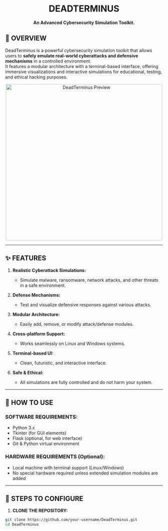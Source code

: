 <h1 align="center">DEADTERMINUS</h1>
<p align="center">
  <b>An Advanced Cybersecurity Simulation Toolkit.</b>
</p>

## 🌟 OVERVIEW
DeadTerminus is a powerful cybersecurity simulation toolkit that allows users to **safely emulate real-world cyberattacks and defensive mechanisms** in a controlled environment.  
It features a modular architecture with a terminal-based interface, offering immersive visualizations and interactive simulations for educational, testing, and ethical hacking purposes.

<p align="center">
  <img src="https://github.com/user-attachments/assets/your_image_here.png" alt="DeadTerminus Preview" width="500">
</p>

--------------------------------------------
## ✨ FEATURES
1. **Realistic Cyberattack Simulations:**  
   - Simulate malware, ransomware, network attacks, and other threats in a safe environment.

2. **Defense Mechanisms:**  
   - Test and visualize defensive responses against various attacks.

3. **Modular Architecture:**  
   - Easily add, remove, or modify attack/defense modules.

4. **Cross-platform Support:**  
   - Works seamlessly on Linux and Windows systems.

5. **Terminal-based UI:**  
   - Clean, futuristic, and interactive interface.

6. **Safe & Ethical:**  
   - All simulations are fully controlled and do not harm your system.

------------------------------------------------------------
## 🚀 HOW TO USE

### SOFTWARE REQUIREMENTS:
- Python 3.x
- Tkinter (for GUI elements)
- Flask (optional, for web interface)
- Git & Python virtual environment

### HARDWARE REQUIREMENTS (Optional):
- Local machine with terminal support (Linux/Windows)
- No special hardware required unless extended simulation modules are added

------------------------------------------------------------------------
## 🔧 STEPS TO CONFIGURE
1. **CLONE THE REPOSITORY:**  
```bash
git clone https://github.com/your-username/DeadTerminus.git
cd DeadTerminus
